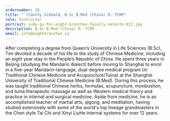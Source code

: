 ```yaml
---
ordernumber: 20
title: " Timothy Sibbald, B.Sc B.Med (China) R. TCMP"
role: Instructor
portrait: judy-gu-for-eight-branches-faculty-selects-012.jpg
description: B.Sc B.Med (China) R. TCMP
email: info@eightbranches.ca
---
```

After completing a degree from Queen’s University in Life Sciences (B.Sc), Tim devoted a decade of his life to the study of Chinese Medicine, including an eight year stay in the People’s Republic of China. He spent three years in Beijing (studying the Mandarin dialect) before moving to Shanghai to enrol in a five-year Mandarin-language, dual-degree medical program (in Traditional Chinese Medicine and Acupuncture/Tuina) at the Shanghai University of Traditional Chinese Medicine (B.Med). During this process, he was taught traditional Chinese herbs, formulas, acupuncture, moxibustion, and tuina therapeutic massage as well as Western medical theory and practice in internal and surgical medicine. Aside from medicine, he is an accomplished teacher of martial arts, qigong, and meditation, having studied extensively with some of the world's top lineage grandmasters in the Chen style Tai Chi and Xinyi LiuHe internal systems for over 12 years.
